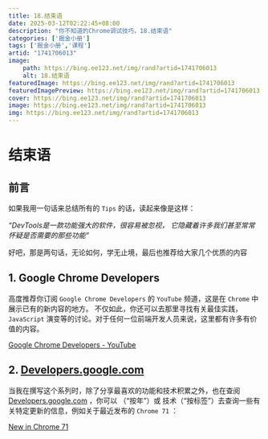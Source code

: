```yaml
---
title: 18.结束语
date: 2025-03-12T02:22:45+08:00
description: "你不知道的Chrome调试技巧，18.结束语"
categories: ['掘金小册']
tags: ['掘金小册','课程']
artid: "1741706013"
image:
    path: https://bing.ee123.net/img/rand?artid=1741706013
    alt: 18.结束语
featuredImage: https://bing.ee123.net/img/rand?artid=1741706013
featuredImagePreview: https://bing.ee123.net/img/rand?artid=1741706013
cover: https://bing.ee123.net/img/rand?artid=1741706013
image: https://bing.ee123.net/img/rand?artid=1741706013
img: https://bing.ee123.net/img/rand?artid=1741706013
---
```


# 结束语

## 前言

如果我用一句话来总结所有的 `Tips` 的话，读起来像是这样：

*“DevTools是一款功能强大的软件，很容易被忽视， 它隐藏着许多我们甚至常常怀疑是否需要的那些功能”*

好吧，那是两句话，无论如何，学无止境，最后也推荐给大家几个优质的内容

## 1. Google Chrome Developers

高度推荐你订阅 `Google Chrome Developers` 的 `YouTube` 频道，这是在 `Chrome` 中展示已有的新内容的地方。 不仅如此，你还可以去那里寻找有关最佳实践，`JavaScript`  演变等的讨论。对于任何一位前端开发人员来说，这里都有许多有价值的内容。

[Google Chrome Developers - YouTube](https://www.youtube.com/channel/UCnUYZLuoy1rq1aVMwx4aTzw)

## 2. [Developers.google.com](Developers.google.com)

当我在撰写这个系列时，除了分享最喜欢的功能和技术积累之外，也在查阅 [Developers.google.com](Developers.google.com)  ，你可以 （“按年”）或 技术（“按标签”）去查询一些有关特定更新的信息，例如关于最近发布的 `Chrome 71` ：

[New in Chrome 71](https://developers.google.com/web/updates/2018/12/nic71)